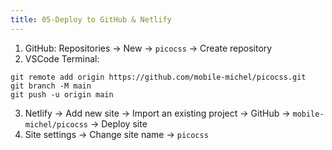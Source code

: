 ```yaml
---
title: 05-Deploy to GitHub & Netlify
---
```


1. GitHub: Repositories -> New -> `picocss` -> Create repository
2. VSCode Terminal: 
```
git remote add origin https://github.com/mobile-michel/picocss.git
git branch -M main
git push -u origin main
```
3. Netlify -> Add new site -> Import an existing project -> GitHub -> `mobile-michel/picocss` -> Deploy site
4. Site settings -> Change site name -> `picocss`